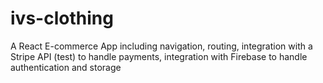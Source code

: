 # ivs-clothing
A React E-commerce App including navigation, routing, integration with a Stripe API (test) to handle payments, integration with Firebase to handle authentication and storage 
